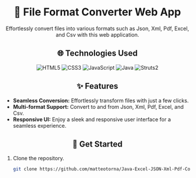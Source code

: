 <div align="center">
  
# 🚀 File Format Converter Web App

</div>

<p align="center">
  Effortlessly convert files into various formats such as Json, Xml, Pdf, Excel, and Csv with this web application.
</p>

<div align="center">

## 🌐 Technologies Used

</div>

<div align="center">

  <img src="https://img.shields.io/badge/HTML5-E34F26?style=for-the-badge&logo=html5&logoColor=white" alt="HTML5" />
  <img src="https://img.shields.io/badge/CSS3-1572B6?style=for-the-badge&logo=css3&logoColor=white" alt="CSS3" />
  <img src="https://img.shields.io/badge/JavaScript-F7DF1E?style=for-the-badge&logo=javascript&logoColor=black" alt="JavaScript" />
  <img src="https://img.shields.io/badge/Java-007396?style=for-the-badge&logo=java&logoColor=white" alt="Java" />
  <img src="https://img.shields.io/badge/Struts2-8A2BE2?style=for-the-badge&logo=apache&logoColor=white" alt="Struts2" />

</div>

<div align="center">

## ✨ Features

</div>

- **Seamless Conversion:** Effortlessly transform files with just a few clicks.
- **Multi-format Support:** Convert to and from Json, Xml, Pdf, Excel, and Csv.
- **Responsive UI:** Enjoy a sleek and responsive user interface for a seamless experience.

<div align="center">

## 🚀 Get Started

</div>

1. Clone the repository.
   ```sh
   git clone https://github.com/matteotorna/Java-Excel-JSON-Xml-Pdf-Converter.git
